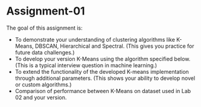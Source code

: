 # Assignment-01

The goal of this assignment is:
<br>
- To demonstrate your understanding of clustering algorithms like K-Means, DBSCAN, Hierarchical and Spectral. (This gives you practice for future data challenges.) <br>
- To develop your version K-Means using the algorithm specified below. (This is a typical interview question in machine learning.) <br>
- To extend the functionality of the developed K-means implementation through additional parameters. (This shows your ability to develop novel or custom algorithms.)<br>
- Comparison of performance between K-Means on dataset used in Lab 02 and your version.<br>

